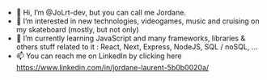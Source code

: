 - 👋 Hi, I’m @JoLrt-dev, but you can call me Jordane.
- 👀 I’m interested in new technologies, videogames, music and cruising on my skateboard (mostly, but not only)
- 🌱 I’m currently learning JavaScript and many frameworks, libraries & others stuff related to it : React, Next, Express, NodeJS, SQL / noSQL, ... 
- 📫 You can reach me on LinkedIn by clicking here https://www.linkedin.com/in/jordane-laurent-5b0b0020a/
<!---
JoLrt-dev/JoLrt-dev is a ✨ special ✨ repository because its `README.md` (this file) appears on your GitHub profile.
You can click the Preview link to take a look at your changes.
--->
